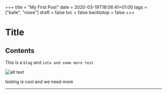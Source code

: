 +++
title = "My First Post"
date = 2020-03-19T18:06:41+01:00
tags = ["kalle", "nisse"]
draft = false
toc = false
backtotop = false
+++

# Title

<!-- toc -->

## Contents
This is a `blog` and `iota and some more test`

![alt text](../../img/IOTA-icon.png "IOTA IS COOL")

testing is cool and we need more

***
